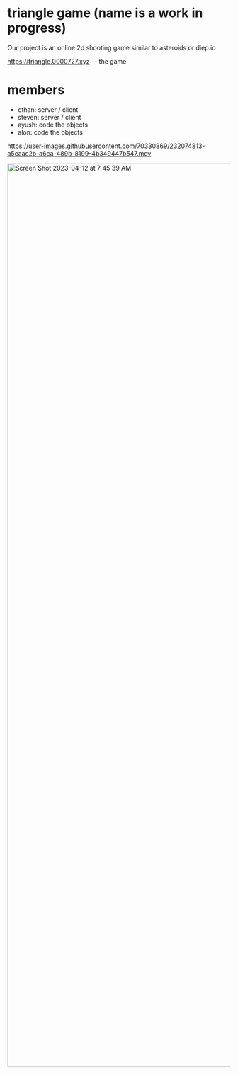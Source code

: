 # triangle game (name is a work in progress)
Our project is an online 2d shooting game similar to asteroids or diep.io

https://triangle.0000727.xyz -- the game

# members
- ethan: server / client
- steven: server / client
- ayush: code the objects
- alon: code the objects


https://user-images.githubusercontent.com/70330869/232074813-a5caac2b-a6ca-489b-8199-4b349447b547.mov



<img width="2042" alt="Screen Shot 2023-04-12 at 7 45 39 AM" src="https://user-images.githubusercontent.com/70330869/231477489-95caf344-32c2-41c6-8214-0232660a527a.png">
